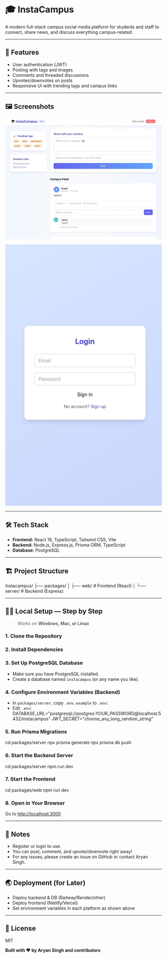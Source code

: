 # 🎓 InstaCampus

A modern full-stack campus social media platform for students and staff to connect, share news, and discuss everything campus-related.


---

## 🚀 Features

- User authentication (JWT)
- Posting with tags and images
- Comments and threaded discussions
- Upvotes/downvotes on posts
- Responsive UI with trending tags and campus links

---

## 🖼️ Screenshots

<!-- Add actual image URLs or relative paths to your repo/images -->
<p>
  <img src="WhatsApp Image 2025-07-06 at 18.49.09.jpeg" width="600" alt="Home Page Screenshot"/>
</p>
<p>
  <img src="WhatsApp Image 2025-07-06 at 18.49.09 (1).jpeg" width="600" alt="Login Page Screenshot"/>
</p>


---

## 🛠️ Tech Stack

- **Frontend:** React 18, TypeScript, Tailwind CSS, Vite
- **Backend:** Node.js, Express.js, Prisma ORM, TypeScript
- **Database:** PostgreSQL

---

## 🏗️ Project Structure

Instacampus/
├── packages/
│ ├── web/ # Frontend (React)
│ └── server/ # Backend (Express)


---

## 🧑‍💻 Local Setup — Step by Step

> Works on **Windows, Mac, or Linux**

### 1. **Clone the Repository**


### 2. **Install Dependencies**


### 3. **Set Up PostgreSQL Database**

- Make sure you have PostgreSQL installed.
- Create a database named `instacampus` (or any name you like).

### 4. **Configure Environment Variables (Backend)**

- In `packages/server`, copy `.env.example` to `.env`:
- Edit `.env`:
DATABASE_URL="postgresql://postgres:YOUR_PASSWORD@localhost:5432/instacampus"
JWT_SECRET="choose_any_long_random_string"


### 5. **Run Prisma Migrations**

cd packages/server
npx prisma generate
npx prisma db push


### 6. **Start the Backend Server**

cd packages/server
npm run dev
### 7. **Start the Frontend**

cd packages/web
npm run dev
### 8. **Open in Your Browser**

Go to [http://localhost:3000](http://localhost:3000)

---

## 📝 Notes

- Register or login to use.
- You can post, comment, and upvote/downvote right away!
- For any issues, please create an issue on GitHub or contact Aryan Singh.

---

## 🌏 Deployment (for Later)

- Deploy backend & DB (Railway/Render/other)
- Deploy frontend (Netlify/Vercel)
- Set environment variables in each platform as shown above

---

## 📜 License

MIT

**Built with ❤️ by Aryan Singh and contributors**

